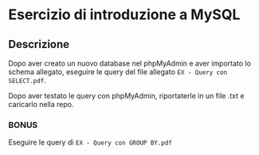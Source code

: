 Esercizio di introduzione a MySQL
===
## Descrizione
Dopo aver creato un nuovo database nel phpMyAdmin e aver importato lo schema allegato, eseguire le query del file allegato `EX - Query con SELECT.pdf`.

Dopo aver testato le query con phpMyAdmin, riportaterle in un file .txt e caricarlo nella repo.

### **BONUS**
Eseguire le query di `EX - Query con GROUP BY.pdf`

